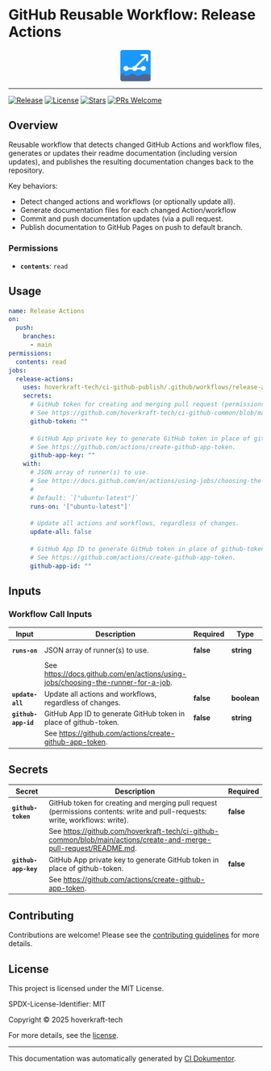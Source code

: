 <!-- header:start -->

# GitHub Reusable Workflow: Release Actions

<div align="center">
  <img src="../logo.svg" width="60px" align="center" alt="Release Actions" />
</div>

---

<!-- header:end -->

<!-- badges:start -->

[![Release](https://img.shields.io/github/v/release/hoverkraft-tech/ci-github-publish)](https://github.com/hoverkraft-tech/ci-github-publish/releases)
[![License](https://img.shields.io/github/license/hoverkraft-tech/ci-github-publish)](http://choosealicense.com/licenses/mit/)
[![Stars](https://img.shields.io/github/stars/hoverkraft-tech/ci-github-publish?style=social)](https://img.shields.io/github/stars/hoverkraft-tech/ci-github-publish?style=social)
[![PRs Welcome](https://img.shields.io/badge/PRs-welcome-brightgreen.svg)](https://github.com/hoverkraft-tech/ci-github-publish/blob/main/CONTRIBUTING.md)

<!-- badges:end -->

<!--
// jscpd:ignore-start
-->

<!-- overview:start -->

## Overview

Reusable workflow that detects changed GitHub Actions and workflow files,
generates or updates their readme documentation (including version updates),
and publishes the resulting documentation changes back to the repository.

Key behaviors:
- Detect changed actions and workflows (or optionally update all).
- Generate documentation files for each changed Action/workflow
- Commit and push documentation updates (via a pull request.
- Publish documentation to GitHub Pages on push to default branch.

### Permissions

- **`contents`**: `read`

<!-- overview:end -->

<!-- usage:start -->

## Usage

```yaml
name: Release Actions
on:
  push:
    branches:
      - main
permissions:
  contents: read
jobs:
  release-actions:
    uses: hoverkraft-tech/ci-github-publish/.github/workflows/release-actions.yml@6d9e5d48da1a80c085e8ed867d680a5e99b28217 # 0.8.0
    secrets:
      # GitHub token for creating and merging pull request (permissions contents: write and pull-requests: write, workflows: write).
      # See https://github.com/hoverkraft-tech/ci-github-common/blob/main/actions/create-and-merge-pull-request/README.md.
      github-token: ""

      # GitHub App private key to generate GitHub token in place of github-token.
      # See https://github.com/actions/create-github-app-token.
      github-app-key: ""
    with:
      # JSON array of runner(s) to use.
      # See https://docs.github.com/en/actions/using-jobs/choosing-the-runner-for-a-job.
      #
      # Default: `["ubuntu-latest"]`
      runs-on: '["ubuntu-latest"]'

      # Update all actions and workflows, regardless of changes.
      update-all: false

      # GitHub App ID to generate GitHub token in place of github-token.
      # See https://github.com/actions/create-github-app-token.
      github-app-id: ""
```

<!-- usage:end -->

<!-- inputs:start -->

## Inputs

### Workflow Call Inputs

| **Input**           | **Description**                                                                    | **Required** | **Type**    | **Default**         |
| ------------------- | ---------------------------------------------------------------------------------- | ------------ | ----------- | ------------------- |
| **`runs-on`**       | JSON array of runner(s) to use.                                                    | **false**    | **string**  | `["ubuntu-latest"]` |
|                     | See <https://docs.github.com/en/actions/using-jobs/choosing-the-runner-for-a-job>. |              |             |                     |
| **`update-all`**    | Update all actions and workflows, regardless of changes.                           | **false**    | **boolean** | -                   |
| **`github-app-id`** | GitHub App ID to generate GitHub token in place of github-token.                   | **false**    | **string**  | -                   |
|                     | See <https://github.com/actions/create-github-app-token>.                          |              |             |                     |

<!-- inputs:end -->

<!-- secrets:start -->

## Secrets

| **Secret**           | **Description**                                                                                                              | **Required** |
| -------------------- | ---------------------------------------------------------------------------------------------------------------------------- | ------------ |
| **`github-token`**   | GitHub token for creating and merging pull request (permissions contents: write and pull-requests: write, workflows: write). | **false**    |
|                      | See <https://github.com/hoverkraft-tech/ci-github-common/blob/main/actions/create-and-merge-pull-request/README.md>.         |              |
| **`github-app-key`** | GitHub App private key to generate GitHub token in place of github-token.                                                    | **false**    |
|                      | See <https://github.com/actions/create-github-app-token>.                                                                    |              |

<!-- secrets:end -->

<!-- outputs:start -->
<!-- outputs:end -->

<!-- examples:start -->
<!-- examples:end -->

<!-- contributing:start -->

## Contributing

Contributions are welcome! Please see the [contributing guidelines](https://github.com/hoverkraft-tech/ci-github-publish/blob/main/CONTRIBUTING.md) for more details.

<!-- contributing:end -->

<!-- security:start -->
<!-- security:end -->

<!-- license:start -->

## License

This project is licensed under the MIT License.

SPDX-License-Identifier: MIT

Copyright © 2025 hoverkraft-tech

For more details, see the [license](http://choosealicense.com/licenses/mit/).

<!-- license:end -->

<!-- generated:start -->

---

This documentation was automatically generated by [CI Dokumentor](https://github.com/hoverkraft-tech/ci-dokumentor).

<!-- generated:end -->

<!--
// jscpd:ignore-end
-->
